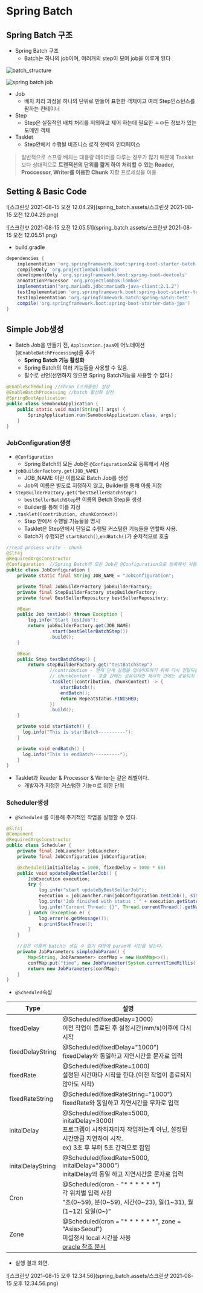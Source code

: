 # Spring Batch

## Spring Batch 구조

* Spring Batch 구조
  * Batch는 하나의 job이며, 여러개의 step이 모여 job을 이루게 된다

![batch_structure](spring_batch.assets/toptal-blog-image-1543272709210-20c67748adda63724f6af2cbf2d73f96.png)

![spring batch job](spring_batch.assets/spring-batch-job.jpg) 

* Job
  * 배치 처리 과정을 하나의 단위로 만들어 표현한 객체이고 여러 Step인스턴스를 퐘하는 컨테이너
* Step 
  * Step은 실질적인 배치 처리를 저의하고 제어 하는데 필요한 ㅗㅁ든 정보가 있는 도메인 객체
* Tasklet
  * Step안에서 수행될 비즈니스 로직 전략의 인터페이스

> 일반적으로 스프링 배치는 대용량 데이터를 다루는 경우가 많기 때문에 Tasklet보다 상대적으로 **트랜잭션의 단위를 짧게 하여 처리할 수 있는 Reader, Proccessor, Writer를 이용한 Chunk** 지향 프로세싱을 이용

## Setting & Basic Code

![스크린샷 2021-08-15 오전 12.04.29](spring_batch.assets/스크린샷 2021-08-15 오전 12.04.29.png)

![스크린샷 2021-08-15 오전 12.05.51](spring_batch.assets/스크린샷 2021-08-15 오전 12.05.51.png)

* build.gradle

```groovy
dependencies {
    implementation 'org.springframework.boot:spring-boot-starter-batch'
    compileOnly 'org.projectlombok:lombok'
    developmentOnly 'org.springframework.boot:spring-boot-devtools'
    annotationProcessor 'org.projectlombok:lombok'
    implementation("org.mariadb.jdbc:mariadb-java-client:2.1.2")
    testImplementation 'org.springframework.boot:spring-boot-starter-test'
    testImplementation 'org.springframework.batch:spring-batch-test'
    compile('org.springframework.boot:spring-boot-starter-data-jpa')
}
```

## Simple Job생성

* Batch Job을 만들기 전, `Application.java`에 어노테이션 (`@EnableBatchProcessing`)을 추가
  * **Spring Batch 기능 활성화** 
  * Spring Batch의 여러 기능들을 사용할 수 있음.
  * 필수로 선언(선언하지 않으면 Spring Batch기능을 사용할 수 없다.)

```java
@EnableScheduling //chron (스케쥴링) 설정
@EnableBatchProcessing //batch 활성화 설정
@SpringBootApplication
public class SemobookApplication {
    public static void main(String[] args) {
        SpringApplication.run(SemobookApplication.class, args);
    }
}
```

### JobConfiguration생성

* `@Configuration`
  * Spring Batch의 모든 Job은 `@Configuration`으로 등록해서 사용
* `jobBuilderFactory.get(JOB_NAME`)
  * JOB_NAME 이란 이름으로 Batch Job를 생성
  * Job의 이름은 별도로 지정하지 않고, Builder를 통해 아룸 지정
* `stepBuilderFactory.get("bestSellerBatchStep")`
  * `bestSellerBatchStep`란 이름의 Betch Step을 생성
  *  Builder를 통해 이름 지정
* `.tasklet((contribution, chunkContext))`
  * Step 안에서 수행될 기능들을 명시
  * Tasklet은 Step안에서 단일로 수행될 커스텀한 기능들을 언할때 사용.
  * Batch가 수행되면 `startBatch()`,`endBatch()`가 순차적으로 호출

```java
//read process write - chunk
@Slf4j
@RequiredArgsConstructor
@Configuration  //Spring Batch의 모든 Job은 @Configuration으로 등록해서 사용
public class JobConfiguration {
    private static final String JOB_NAME = "JobConfiguration";

    private final JobBuilderFactory jobBuilderFactory;
    private final StepBuilderFactory stepBuilderFactory;
    private final BestSellerRepository bestSellerRepository;

    @Bean
    public Job testJob() throws Exception {
        log.info("Start testJob");
        return jobBuilderFactory.get(JOB_NAME)
                .start(bestSellerBatchStep())
                .build();
    }

    @Bean
    public Step testBatchStep() {
        return stepBuilderFactory.get("testBatchStep")
                //contribution - 현재 단계 실행을 업데이트하기 위해 다시 전달되는 변경 가능한 상태
                // chunkContext - 호출 간에는 공유되지만 재시작 간에는 공유되지 않는 속성
                .tasklet((contribution, chunkContext) -> {
                    startBatch();
                    endBatch();
                    return RepeatStatus.FINISHED;
                })
                .build();
    }

    private void startBatch() {
      log.info("This is startBatch----------");
    }

    private void endBatch() {
      log.info("This is endBatch----------");
    }
}

```

* Tasklet과 Reader & Processor & Writer는 같은 레벨이다.
  * 개발자가 지정한 커스텀한 기능ㅇ르 위한 단위

###  Scheduler생성

* `@Scheduled` 를 이용해 주기적인 작업을 실행할 수 있다.

```java
@Slf4j
@Component
@RequiredArgsConstructor
public class Scheduler {
    private final JobLauncher jobLauncher;
    private final JobConfiguration jobConfiguration;

    @Scheduled(initialDelay = 1000, fixedDelay = 1000 * 60)
    public void updateByBestSellerJob() {
        JobExecution execution;
        try {
            log.info("start updateByBestSellerJob");
            execution = jobLauncher.run(jobConfiguration.testJob(), simpleJobParam());
            log.info("Job finished with status : " + execution.getStatus());
            log.info("Current Thread: {}", Thread.currentThread().getName());
        } catch (Exception e) {
            log.error(e.getMessage());
            e.printStackTrace();
        }
    }

    //같은 이름의 batch는 생길 수 없기 때문에 param에 시간을 넣는다.
    private JobParameters simpleJobParam() {
        Map<String, JobParameter> confMap = new HashMap<>();
        confMap.put("time", new JobParameter(System.currentTimeMillis()));
        return new JobParameters(confMap);
    }
}
```

* `@Scheduled`속성

| Type              | 설명                                                         |
| ----------------- | ------------------------------------------------------------ |
| fixedDelay        | @Scheduled(fixedDelay=1000) <br />이전 작업이 종료된 후 설정시간(mm/s)이후에 다시시작 |
| fixedDelayString  | @Scheduled(fixedDelay="1000") <br />fixedDelay와 동일하고 지연시간을 문자료 입력 |
| fixedRate         | @Scheduled(fixedRate=1000) <br />설정된 시간마다 시작을 한다.(이전 작업이 종료되지 않아도 시작) |
| fixedRateString   | @Scheduled(fixedRateString="1000") <br />fixedRate와 동일하고 지연시간을 무자로 입력 |
| initalDelay       | @Scheduled(fixedRate=5000, initalDelay=3000) <br />프로그램이 시작하자마자 작업하는게 아닌, 설정된 시간만큼 지연하여 시작.<br /> ex)  3초 후 부터 5초 간격으로 잡업 |
| initalDelayString | @Scheduled(fixedRate=5000, initalDelay="3000") <br />initalDelay와 동일 하고 지연시간을 문자로 입력 |
| Cron              | @Scheduled(cron - "* * * * * *") <br />각 위치별 입력 사항<br />"초(0~59), 분(0~59), 시간(0~23), 일(1~31), 월(1~12) 요일(0~)" |
| Zone              | @Scheduled(cron = "* * * * * *", zone = "Asia>Seoul") <br />미설정시 local 시간을 사용<br />[oracle 참조 문서](https://docs.oracle.com/cd/B13866_04/webconf.904/b10877/timezone.htm) |

* 실행 결과 화면.

![스크린샷 2021-08-15 오후 12.34.56](spring_batch.assets/스크린샷 2021-08-15 오후 12.34.56.png) 

